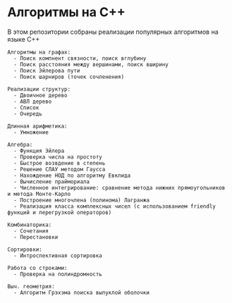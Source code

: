# Алгоритмы на C++ 

   В этом репозитории собраны реализации популярных алгоритмов на языке C++ 
   
    Алгоритмы на графах: 
      - Поиск компнент связности, поиск вглубину
      - Поиск расстояния между вершинами, поиск вширину
      - Поиск Эйлерова пути
      - Поиск шарниров (точек сочленения)
    
    Реализации структур:
      - Двоичное дерево
      - АВЛ дерево
      - Список
      - Очередь
      
    Длинная арифметика: 
      - Умножение
    
    Алгебра: 
      - Функция Эйлера
      - Проверка числа на простоту
      - Быстрое возвдение в степень
      - Решение СЛАУ методом Гаусса
      - Нахождение НОД по алгоритму Евклида
      - Вычисление праймориала
      - Численное интегрирование: сравнение метода нижних прямоугольников и метода Монте-Карло
      - Построение многочлена (полинома) Лагранжа
      - Реализация класса комплексных чисел (с использованием friendly функций и перегрузкой операторов)
     
    Комбинаторика:
      - Сочетания 
      - Перестановки
      
    Сортировки:
      - Интроспективная сортировка
    
    Работа со строками:
      - Проверка на полиндромность
   
    Выч. геометрия: 
      - Алгоритм Грэхэма поиска выпуклой оболочки
   
